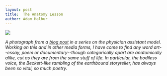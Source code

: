 ```yaml
---
layout: post
title:  The Anatomy Lesson
author: Adam Halbur
---
```

![](https://www.thepalife.com/wp-content/uploads/2019/09/956px-Rembrandt_-_The_Anatomy_Lesson_of_Dr_Nicolaes_Tulp.jpg)

*A photograph from a [blog post][post-link] in a series on the physician assistant model. Working on this and in other media forms, I have come to find any word art--essay, poem or documentary--though categorically apart are anatomically alike, cut as they are from the same stuff of life. In particular, the bodiless voice, the Beckett-like rambling of the earthbound storyteller, has always been so vital, so much poetry.*

[post-link]: https://www.thepalife.com/pas-in-the-netherlands-the-dutch-physician-assistant/
